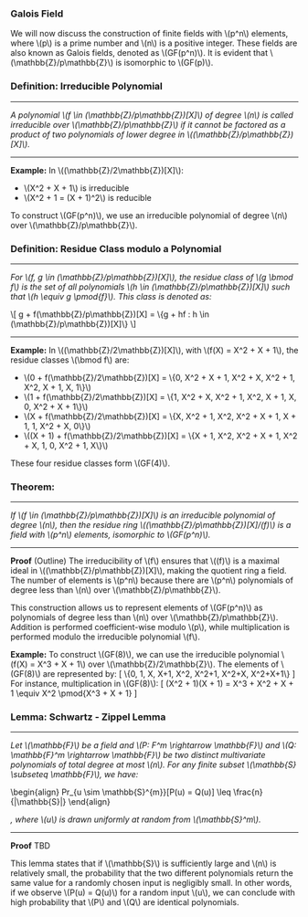 ### Galois Field

We will now discuss the construction of finite fields with \\(p^n\\) elements, where \\(p\\) is a prime number and \\(n\\) is a positive integer. These fields are also known as Galois fields, denoted as \\(GF(p^n)\\). It is evident that \\(\mathbb{Z}/p\mathbb{Z}\\) is isomorphic to \\(GF(p)\\).


### Definition: Irreducible Polynomial

---

*A polynomial \\(f \in (\mathbb{Z}/p\mathbb{Z})[X]\\) of degree \\(n\\) is called irreducible over \\(\mathbb{Z}/p\mathbb{Z}\\) if it cannot be factored as a product of two polynomials of lower degree in \\((\mathbb{Z}/p\mathbb{Z})[X]\\).*

---

**Example:** In \\((\mathbb{Z}/2\mathbb{Z})[X]\\):

- \\(X^2 + X + 1\\) is irreducible
- \\(X^2 + 1 = (X + 1)^2\\) is reducible


To construct \\(GF(p^n)\\), we use an irreducible polynomial of degree \\(n\\) over \\(\mathbb{Z}/p\mathbb{Z}\\).

### Definition: Residue Class modulo a Polynomial

---

*For \\(f, g \in (\mathbb{Z}/p\mathbb{Z})[X]\\), the residue class of \\(g \bmod f\\) is the set of all polynomials \\(h \in (\mathbb{Z}/p\mathbb{Z})[X]\\) such that \\(h \equiv g \pmod{f}\\). This class is denoted as:*

\\[ g + f(\mathbb{Z}/p\mathbb{Z})[X] = \\{g + hf : h \in (\mathbb{Z}/p\mathbb{Z})[X]\\} \\]

---

**Example:** In \\((\mathbb{Z}/2\mathbb{Z})[X]\\), with \\(f(X) = X^2 + X + 1\\), the residue classes \\(\bmod f\\) are:

- \\(0 + f(\mathbb{Z}/2\mathbb{Z})[X] = \\{0, X^2 + X + 1, X^2 + X, X^2 + 1, X^2, X + 1, X, 1\\}\\)
- \\(1 + f(\mathbb{Z}/2\mathbb{Z})[X] = \\{1, X^2 + X, X^2 + 1, X^2, X + 1, X, 0, X^2 + X + 1\\}\\)
- \\(X + f(\mathbb{Z}/2\mathbb{Z})[X] = \\{X, X^2 + 1, X^2, X^2 + X + 1, X + 1, 1, X^2 + X, 0\\}\\)
- \\((X + 1) + f(\mathbb{Z}/2\mathbb{Z})[X] = \\{X + 1, X^2, X^2 + X + 1, X^2 + X, 1, 0, X^2 + 1, X\\}\\)

These four residue classes form \\(GF(4)\\).

### Theorem:

---

*If \\(f \in (\mathbb{Z}/p\mathbb{Z})[X]\\) is an irreducible polynomial of degree \\(n\\), then the residue ring \\((\mathbb{Z}/p\mathbb{Z})[X]/(f)\\) is a field with \\(p^n\\) elements, isomorphic to \\(GF(p^n)\\).*

---

**Proof** (Outline) The irreducibility of \\(f\\) ensures that \\((f)\\) is a maximal ideal in \\((\mathbb{Z}/p\mathbb{Z})[X]\\), making the quotient ring a field. The number of elements is \\(p^n\\) because there are \\(p^n\\) polynomials of degree less than \\(n\\) over \\(\mathbb{Z}/p\mathbb{Z}\\).

This construction allows us to represent elements of \\(GF(p^n)\\) as polynomials of degree less than \\(n\\) over \\(\mathbb{Z}/p\mathbb{Z}\\). Addition is performed coefficient-wise modulo \\(p\\), while multiplication is performed modulo the irreducible polynomial \\(f\\).


**Example:** To construct \\(GF(8)\\), we can use the irreducible polynomial \\(f(X) = X^3 + X + 1\\) over \\(\mathbb{Z}/2\mathbb{Z}\\). The elements of \\(GF(8)\\) are represented by:
\[ \\{0, 1, X, X+1, X^2, X^2+1, X^2+X, X^2+X+1\\} \]
For instance, multiplication in \\(GF(8)\\):
\[ (X^2 + 1)(X + 1) = X^3 + X^2 + X + 1 \equiv X^2 \pmod{X^3 + X + 1} \]

### Lemma: Schwartz - Zippel Lemma

---

*Let \\(\mathbb{F}\\) be a field and \\(P: F^m \rightarrow \mathbb{F}\\) and \\(Q: \mathbb{F}^m \rightarrow \mathbb{F}\\) be two distinct multivariate polynomials of total degree at most \\(n\\). For any finite subset \\(\mathbb{S} \subseteq \mathbb{F}\\), we have:*

\begin{align}
    Pr_{u \sim \mathbb{S}^{m}}[P(u) = Q(u)] \leq \frac{n}{|\mathbb{S}|}
\end{align}

*, where \\(u\\) is drawn uniformly at random from \\(\mathbb{S}^m\\).*

---

**Proof** TBD


This lemma states that if \\(\mathbb{S}\\) is sufficiently large and \\(n\\) is relatively small, the probability that the two different polynomials return the same value for a randomly chosen input is negligibly small. In other words, if we observe \\(P(u) = Q(u)\\) for a random input \\(u\\), we can conclude with high probability that \\(P\\) and \\(Q\\) are identical polynomials.
